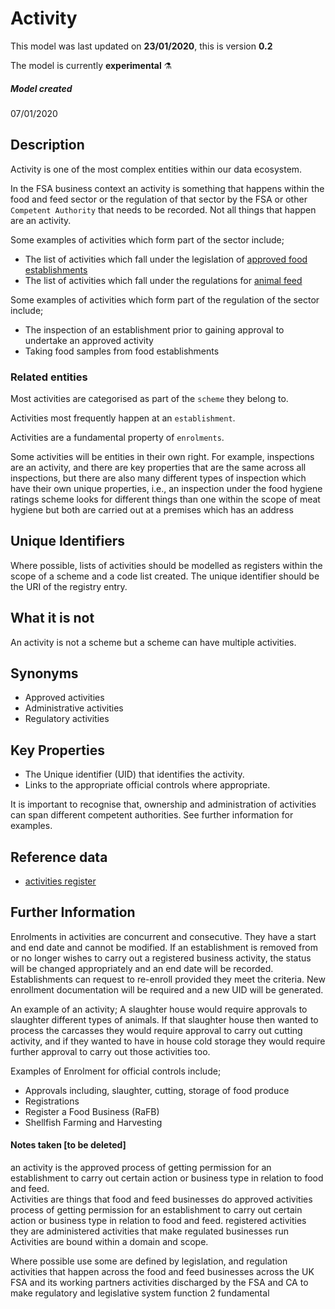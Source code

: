 # Activity

This model was last updated on **23/01/2020**, this is version **0.2**

The model is currently **experimental** :alembic:

##### Model created
07/01/2020

## Description
Activity is one of the most complex entities within our data ecosystem.

In the FSA business context an activity is something that happens within the food and feed sector or the regulation of that sector by the FSA or other `Competent Authority` that needs to be recorded. Not all things that happen are an activity.

Some examples of activities which form part of the sector include;

*   The list of activities which fall under the legislation of [approved food establishments](https://data.food.gov.uk/codes/organisation/_activities)
*   The list of activities which fall under the regulations for [animal feed](https://data.food.gov.uk/codes/business/animal-feed-establishments/_feed-activities)

Some examples of activities which form part of the regulation of the sector include;

*   The inspection of an establishment prior to gaining approval to undertake an approved activity
*   Taking food samples from food establishments

### Related entities
Most activities are categorised as part of the `scheme` they belong to.

Activities most frequently happen at an `establishment`.

Activities are a fundamental property of `enrolments`.

Some activities will be entities in their own right.  For example, inspections are an activity, and there are key properties that are the same across all inspections, but there are also many different types of inspection which have their own unique properties, i.e., an inspection under the food hygiene ratings scheme looks for different things than one within the scope of meat hygiene but both are carried out at a premises which has an address

## Unique Identifiers
Where possible, lists of activities should be modelled as registers within the scope of a scheme and a code list created. The unique identifier should be the URI of the registry entry.

## What it is not
An activity is not a scheme but a scheme can have multiple activities.

## Synonyms
*   Approved activities
*   Administrative activities
*   Regulatory activities

## Key Properties
*   The Unique identifier (UID) that identifies the activity.
*   Links to the appropriate official controls where appropriate.

It is important to recognise that, ownership and administration of activities can span different competent authorities. See further information for examples.  

## Reference data
*   [activities register](https://data.food.gov.uk/codes/organisation/_activities)

## Further Information

Enrolments in activities are concurrent and consecutive.  They have a start and end date and cannot be modified. If an establishment is removed from or no longer wishes to carry out a registered business activity, the status will be changed appropriately and an end date will be recorded.  Establishments can request to re-enroll provided they meet the criteria.  New enrollment documentation will be required and a new UID will be generated.  

An example of an activity; A slaughter house would require approvals to slaughter different types of animals.  If that slaughter house then wanted to process the carcasses they would require approval to carry out cutting activity, and if they wanted to have in house cold storage they would require further approval to carry out those activities too.

Examples of Enrolment for official controls include;
*   Approvals including, slaughter, cutting, storage of food produce
*   Registrations
*   Register a Food Business (RaFB)
*   Shellfish Farming and Harvesting


#### Notes taken [to be deleted]
an activity is the approved process of getting permission for an establishment to carry out certain action or business type in relation to food and feed.  
Activities are things that food and feed businesses do
approved activities process of getting permission for an establishment to carry out certain action or business type in relation to food and feed.
registered activities they are administered activities that make regulated businesses run
Activities are bound within a domain and scope.

Where possible use some are defined by legislation, and regulation
activities that happen across the food and feed businesses across the UK FSA and its working partners
activities discharged by the FSA and CA to make regulatory and legislative system function
2 fundamental
